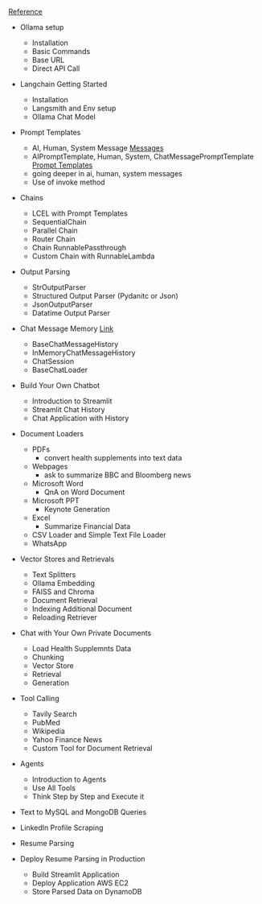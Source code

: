[Reference](https://python.langchain.com/docs/how_to/)
- Ollama setup
    - Installation
    - Basic Commands
    - Base URL
    - Direct API Call
- Langchain Getting Started
    - Installation
    - Langsmith and Env setup
    - Ollama Chat Model
- Prompt Templates
    - AI, Human, System Message [Messages](https://python.langchain.com/docs/concepts/messages/)
    - AIPromptTemplate, Human, System, ChatMessagePromptTemplate [Prompt Templates](https://python.langchain.com/docs/concepts/prompt_templates/)
    - going deeper in ai, human, system messages
    - Use of invoke method

- Chains
    - LCEL with Prompt Templates
    - SequentialChain
    - Parallel Chain
    - Router Chain
    - Chain RunnablePassthrough
    - Custom Chain with RunnableLambda


- Output Parsing
    - StrOutputParser
    - Structured Output Parser (Pydanitc or Json)
    - JsonOutputParser
    - Datatime Output Parser

- Chat Message Memory [Link](https://python.langchain.com/api_reference/core/runnables/langchain_core.runnables.history.RunnableWithMessageHistory.html)
    - BaseChatMessageHistory
    - InMemoryChatMessageHistory
    - ChatSession
    - BaseChatLoader

- Build Your Own Chatbot
    - Introduction to Streamlit
    - Streamlit Chat History
    - Chat Application with History
    
- Document Loaders
    - PDFs
        - convert health supplements into text data
    - Webpages
        - ask to summarize BBC and Bloomberg news
    - Microsoft Word
        - QnA on Word Document
    - Microsoft PPT
        - Keynote Generation
    - Excel
        - Summarize Financial Data
    - CSV Loader and Simple Text File Loader
    - WhatsApp

- Vector Stores and Retrievals
    - Text Splitters
    - Ollama Embedding
    - FAISS and Chroma
    - Document Retrieval
    - Indexing Additional Document
    - Reloading Retriever

- Chat with Your Own Private Documents
    - Load Health Supplemnts Data
    - Chunking
    - Vector Store
    - Retrieval
    - Generation

- Tool Calling
    - Tavily Search
    - PubMed
    - Wikipedia
    - Yahoo Finance News
    - Custom Tool for Document Retrieval

- Agents
    - Introduction to Agents
    - Use All Tools
    - Think Step by Step and Execute it

- Text to MySQL and MongoDB Queries
- LinkedIn Profile Scraping
- Resume Parsing
- Deploy Resume Parsing in Production
    - Build Streamlit Application
    - Deploy Application AWS EC2
    - Store Parsed Data on DynamoDB
    

